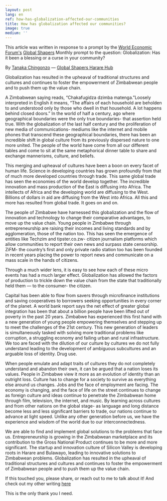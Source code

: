 ```yaml
---
layout: post
lang: en
ref: how-has-globalization-affected-our-communities
title: How has globalization affected our communities?
image: true
medium: ''
---
```


This article was written in response to a prompt by the [World Economic Forum's](https://www.weforum.org/) [Global Shapers](https://toplink.weforum.org/users/tanaka-chingonzo) Monthly prompt to the question: Globalization: Has it been a blessing or a curse in your community?

By [Tanaka Chingonzo](https://toplink.weforum.org/users/tanaka-chingonzo) — [Global Shapers Harare Hub](https://www.globalshapers.org/hubs/harare)

Globalization has resulted in the upheaval of traditional structures and cultures and continues to foster the empowerment of Zimbabwean people and to push them up the value chain.

A Zimbabwean saying reads, “Chakafugidza dzimba matenga.”Loosely interpreted in English it means, “The affairs of each household are beholden to and understood only by those who dwell in that household. A lot happens behind closed doors.” In the world of half a century, ago where geographical boundaries were the only true boundaries- that assertion held true. With the globalization of the last half century and the proliferation of new media of communications- mediums like the internet and mobile phones that transcend these geographical boundaries, there has been an incredible shift in global culture from its previously dispersed nature to one more united. The people of the world have come from all our different tables and come to sit at the same metaphorical dinner table to share and exchange mannerisms, culture, and beliefs.

This merging and upheaval of cultures have been a boon on every facet of human life. Science in developing countries has grown profoundly from that of much more developed countries through trade. This same global trade has seen the economies of the world develop together. The incredible innovation and mass production of the East is diffusing into Africa. The intellects of Africa and the developing world are diffusing to the West. Billions of dollars in aid are diffusing from the West into Africa. All this and more has resulted from global trade. It goes on and on.

The people of Zimbabwe have harnessed this globalization and the flow of innovation and technology to change their comparative advantages, to move up the value chain. Young people in Zimbabwe through entrepreneurship are raising their incomes and living standards and by agglomeration, those of the nation too. This has seen the emergence of entities like Techzim and tipster.co.zw- citizen journalism platforms which allow communities to report their own news and surpass state censorship. ZiFM- the country’s first and only private radio station too has been founded in recent years placing the power to report news and communicate on a mass scale in the hands of citizens.

Through a much wider lens, it is easy to see how each of these micro events has had a much larger effect. Globalization has allowed the factors of production to trickle down the value chain from the state that traditionally held them — to the consumer- the citizen.

Capital has been able to flow from savers through microfinance institutions and saving cooperatives to borrowers seeking opportunities in every corner of the planet. A world bank report says the net effect of greater global integration has been that about a billion people have been lifted out of poverty in the past 20 years. Zimbabwe has experienced this first hand with a new generation of young people empowering themselves and stepping up to meet the challenges of the 21st century. This new generation of leaders is simultaneously tasked with solving more traditional problems like corruption, a struggling economy and failing urban and rural infrastructure. We too are faced with the dilution of our culture by cultures we do not fully understand leading to the development of ambiguous subcultures and an arguable loss of identity. Drug use.

When people emulate and adapt traits of cultures they do not completely understand and abandon their own, it can be argued that a nation loses its values. People in Zimbabwe view it more as an evolution of identity than an outright loss. Culture has to change for a society to survive as everything else around us changes. Jobs and the face of employment are facing. The economy is changing, and the face of life on the street continues to change as foreign culture and ideas continue to penetrate the Zimbabwean home through film, television, the internet, and music. By learning across cultures and from other nations on the global stage- as language and long distance become less and less significant barriers to trade, our nations continue to advance at light speed. Unlike any other generation before us, we have the experience and wisdom of the world due to our interconnectedness.

We are able to find and implement global solutions to the problems that face us. Entrepreneurship is growing in the Zimbabwean marketplace and its contribution to the Gross National Product continues to be more and more significant. The startup and innovation culture of Silicon Valley is developing roots in Harare and Bulawayo, leading to innovative solutions to Zimbabwean problems. Globalization has resulted in the upheaval of traditional structures and cultures and continues to foster the empowerment of Zimbabwean people and to push them up the value chain.

If this touched you, please share, or reach out to me to talk about it! And check out my other writing [here](http://medium.com/@tanakachingonzo)

This is the only thank you I need.
